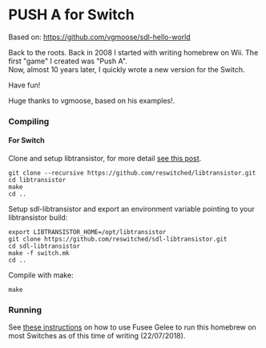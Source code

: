 # PUSH A for Switch

Based on: https://github.com/vgmoose/sdl-hello-world

Back to the roots. Back in 2008 I started with writing homebrew on Wii. The first "game" I created was "Push A".  
Now, almost 10 years later, I quickly wrote a new version for the Switch.  

Have fun!  

Huge thanks to vgmoose, based on his examples!.  

### Compiling
#### For Switch
Clone and setup libtransistor, for more detail [see this post](https://reswitchedweekly.github.io/Development-Setup/).
```
git clone --recursive https://github.com/reswitched/libtransistor.git
cd libtransistor
make
cd ..
```

Setup sdl-libtransistor and export an environment variable pointing to your libtransistor build:
```
export LIBTRANSISTOR_HOME=/opt/libtransistor
git clone https://github.com/reswitched/sdl-libtransistor.git
cd sdl-libtransistor
make -f switch.mk
cd ..
```

Compile with make:
```
make
```

### Running
See [these instructions](https://gbatemp.net/threads/switch-hacking-101-how-to-launch-the-homebrew-menu-on-all-fw.504012/) on how to use Fusee Gelee to run this homebrew on most Switches as of this time of writing (22/07/2018).
